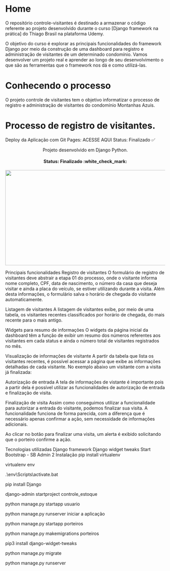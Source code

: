 # Home
O repositório controle-visitantes é destinado a armazenar o código referente ao projeto desenvolvido durante o curso [Django framework na prática] do Thiago Brasil na plataforma Udemy.

O objetivo do curso é explorar as principais funcionalidades do framework Django por meio da construção de uma dashboard para registro e administração de visitantes de um determinado condomínio. Vamos desenvolver um projeto real e aprender ao longo de seu desenvolvimento o que são as ferramentas que o framework nos dá e como utilizá-las.

# Conhecendo o processo
O projeto controle de visitantes tem o objetivo informatizar o processo de registro e administração de visitantes do condomínio Montanhas Azuis.

# Processo de registro de visitantes.

Deploy da Aplicação com Git Pages: ACESSE AQUI
Status: Finalizado ✅

<p align="center">
  Projeto desenvolvido em Django Python.
</p>

<h4 align="center">
  Status: Finalizado :white_check_mark:
</h4>

<p align="center">
  <img src="img/NETFLIX_CLONE.gif" alt="" width="600px" height="300px">
</p>

Principais funcionalidades
Registro de visitantes
O formulário de registro de visitantes deve abstrair a etapa 01 do processo, onde o visitante informa nome completo, CPF, data de nascimento, o número da casa que deseja visitar e ainda a placa do veículo, se estiver utilizando durante a visita. Além desta informações, o formulário salva o horário de chegada do visitante automaticamente.

Listagem de visitantes
A listagem de visitantes exibe, por meio de uma tabela, os visitantes recentes classificados por horário de chegada, do mais recente para o mais antigo.

Widgets para resumo de informações
O widgets da página inicial da dashboard têm a função de exibir um resumo dos números referentes aos visitantes em cada status e ainda o número total de visitantes registrados no mês.

Visualização de informações de visitante
A partir da tabela que lista os visitantes recentes, é possível acessar a página que exibe as informações detalhadas de cada visitante. No exemplo abaixo um visitante com a visita já finalizada:

Autorização de entrada
A tela de informações de vistante é importante pois a partir dela é possível utilizar as funcionalidades de autorização de entrada e finalização de visita.

Finalização de visita
Assim como conseguimos utilizar a funcionalidade para autorizar a entrada do visitante, podemos finalizar sua visita. A funcionalidade funciona de forma parecida, com a diferença que é necessário apenas confirmar a ação, sem necessidade de informações adicionais.

Ao clicar no botão para finalizar uma visita, um alerta é exibido solicitando que o porteiro confirme a ação.

Tecnologias utilizadas
Django framework
Django widget tweaks
Start Bootstrap - SB Admin 2
Instalação
pip install virtualenv

virtualenv env

.\env\Scripts\activate.bat

pip install Django

django-admin startproject controle_estoque

python manage.py startapp usuario

python manage.py runserver iniciar a aplicação

python manage.py startapp porteiros

python manage.py makemigrations porteiros

pip3 install django-widget-tweaks

python manage.py migrate

python manage.py runserver
